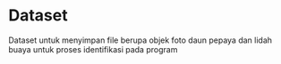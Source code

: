 # Dataset
Dataset untuk menyimpan file berupa objek  foto daun pepaya dan lidah buaya untuk proses identifikasi pada program 
